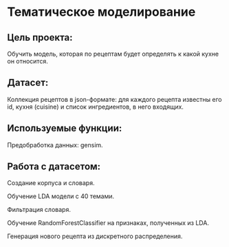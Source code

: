 # Тематическое моделирование

## Цель проекта: 
Обучить модель, которая по рецептам будет определять к какой кухне он относится.

## Датасет:
Коллекция рецептов в json-формате: для каждого рецепта известны его id, кухня (cuisine) и список ингредиентов, в него входящих.

## Используемые функции:
Предобработка данных: gensim.

## Работа с датасетом:
Создание корпуса и словаря.

Обучение LDA модели с 40 темами.

Фильтрация словаря.

Обучение RandomForestClassifier на признаках, полученных из LDA.

Генерация нового рецепта из дискретного распределения.


